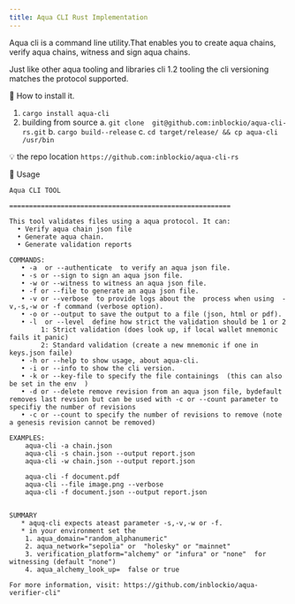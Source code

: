 ```yaml
---
title: Aqua CLI Rust Implementation
---
```


Aqua cli is a command line utility.That enables you to create aqua chains, verify aqua chains, witness and sign aqua chains.

Just like other aqua  tooling and libraries cli 1.2 tooling the cli versioning matches the protocol supported.


🚀 How to install  it. 
1. `cargo install aqua-cli`
2. building from source 
    a.  `git clone  git@github.com:inblockio/aqua-cli-rs.git`
    b.  `cargo build--release`
    c.  `cd target/release/ && cp aqua-cli /usr/bin` 


💡 the repo location 
`https://github.com:inblockio/aqua-cli-rs`


📝  Usage
```
Aqua CLI TOOL

========================================================

This tool validates files using a aqua protocol. It can:
  • Verify aqua chain json file
  • Generate aqua chain.
  • Generate validation reports

COMMANDS: 
   • -a  or --authenticate  to verify an aqua json file.
   • -s or --sign to sign an aqua json file.
   • -w or --witness to witness an aqua json file.
   • -f or --file to generate an aqua json file.
   • -v or --verbose  to provide logs about the  process when using  -v,-s,-w or -f command (verbose option).
   • -o or --output to save the output to a file (json, html or pdf).
   • -l  or --level  define how strict the validation should be 1 or 2
        1: Strict validation (does look up, if local wallet mnemonic fails it panic)
        2: Standard validation (create a new mnemonic if one in keys.json faile)
   • -h or --help to show usage, about aqua-cli.
   • -i or --info to show the cli version.
   • -k or --key-file to specify the file containings  (this can also be set in the env  )
   • -d or --delete remove revision from an aqua json file, bydefault removes last revsion but can be used with -c or --count parameter to specifiy the number of revisions
   • -c or --count to specify the number of revisions to remove (note a genesis revision cannot be removed)

EXAMPLES:
    aqua-cli -a chain.json
    aqua-cli -s chain.json --output report.json
    aqua-cli -w chain.json --output report.json

    aqua-cli -f document.pdf
    aqua-cli --file image.png --verbose
    aqua-cli -f document.json --output report.json


SUMMARY
   * aquq-cli expects ateast parameter -s,-v,-w or -f.
   * in your environment set the
    1. aqua_domain="random_alphanumeric"
    2. aqua_network="sepolia" or  "holesky" or "mainnet"
    3. verification_platform="alchemy" or "infura" or "none"  for witnessing (default "none")
    4. aqua_alchemy_look_up=  false or true

For more information, visit: https://github.com/inblockio/aqua-verifier-cli"

```




